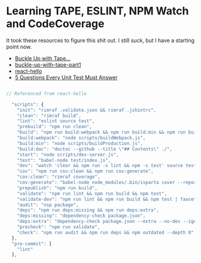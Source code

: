 # Learning TAPE, ESLINT, NPM Watch and CodeCoverage

It took these resources to figure this shit out. I still suck, but I have a starting point now.

- [Buckle Up with Tape…](https://medium.com/@MarcFly1103/buckle-up-with-tape-1bd5e9e828#.17zidumfl)
- [buckle-up-with-tape-part1](https://github.com/MarcCloud/buckle-up-with-tape-part1)
- [react-hello](https://github.com/ericelliott/tdd-es6-react/tree/master/examples/react-hello)
- [5 Questions Every Unit Test Must Answer](https://medium.com/javascript-scene/what-every-unit-test-needs-f6cd34d9836d#.nka7obln0)


```js

// Referenced from react-hello

  "scripts": {
    "init": "rimraf .validate.json && rimraf .jshintrc",
    "clean": "rimraf build",
    "lint": "eslint source test",
    "prebuild": "npm run clean",
    "build": "npm run build:webpack && npm run build:min && npm run build:doc",
    "build:webpack": "node scripts/buildWebpack.js",
    "build:min": "node scripts/buildProduction.js",
    "build:doc": "doctoc --github --title \"## Contents\" ./",
    "start": "node scripts/dev-server.js",
    "test": "babel-node test/index.js",
    "dev": "watch 'clear && npm run -s lint && npm -s test' source test",
    "cov": "npm run cov:clean && npm run cov:generate",
    "cov:clean": "rimraf coverage",
    "cov:generate": "babel-node node_modules/.bin/isparta cover --report text --report html test/index.js",
    "prepublish": "npm run build",
    "validate": "npm run lint && npm run build && npm test",
    "validate-dev": "npm run lint && npm run build && npm test | faucet",
    "audit": "nsp package",
    "deps": "npm run deps:missing && npm run deps:extra",
    "deps:missing": "dependency-check package.json",
    "deps:extra": "dependency-check package.json --extra --no-dev --ignore",
    "precheck": "npm run validate",
    "check": "npm run audit && npm run deps && npm outdated --depth 0"
  },
  "pre-commit": [
    "lint"
  ],

```
